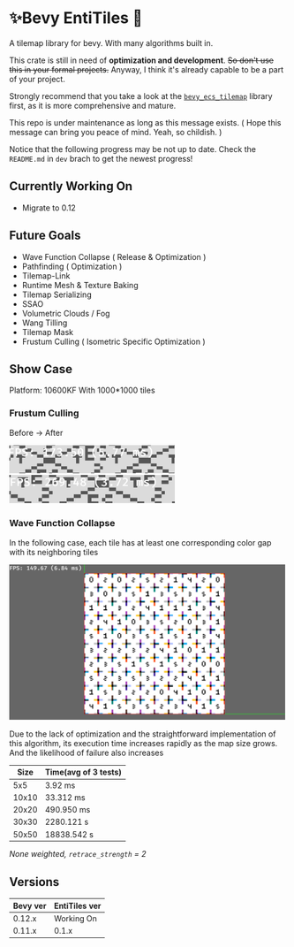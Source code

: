 # ✨Bevy EntiTiles 🎈

A tilemap library for bevy. With many algorithms built in.

This crate is still in need of **optimization and development**. ~~So don't use this in your formal projects.~~ Anyway, I think it's already capable to be a part of your project.

Strongly recommend that you take a look at the [`bevy_ecs_tilemap`](https://github.com/StarArawn/bevy_ecs_tilemap) library first, as it is more comprehensive and mature.

This repo is under maintenance as long as this message exists. ( Hope this message can bring you peace of mind. Yeah, so childish. )

Notice that the following progress may be not up to date. Check the `README.md` in `dev` brach to get the newest progress!

## Currently Working On

- Migrate to 0.12

## Future Goals

- Wave Function Collapse ( Release & Optimization )
- Pathfinding ( Optimization )
- Tilemap-Link
- Runtime Mesh & Texture Baking
- Tilemap Serializing
- SSAO
- Volumetric Clouds / Fog
- Wang Tilling
- Tilemap Mask
- Frustum Culling ( Isometric Specific Optimization )

## Show Case

Platform: 10600KF With 1000*1000 tiles

### Frustum Culling

Before -> After

<div>
	<img src="./docs/imgs/without_frustum_culling.png" width="300px"/>
	<img src="./docs/imgs/with_frustum_culling.png" width="300px"/>
</div>

### Wave Function Collapse

In the following case, each tile has at least one corresponding color gap with its neighboring tiles

<div>
	<img src="./docs/imgs/wfc.png" width="500px">
</div>

Due to the lack of optimization and the straightforward implementation of this algorithm, its execution time increases rapidly as the map size grows. And the likelihood of failure also increases

| Size  | Time(avg of 3 tests) |
| ----- | -------------------- |
| 5x5   | 3.92 ms              |
| 10x10 | 33.312 ms            |
| 20x20 | 490.950 ms           |
| 30x30 | 2280.121 s           |
| 50x50 | 18838.542 s          |

*None weighted, `retrace_strength` = 2*

## Versions

| Bevy ver | EntiTiles ver |
| -------- | ------------- |
| 0.12.x   | Working On    |
| 0.11.x   | 0.1.x         |

